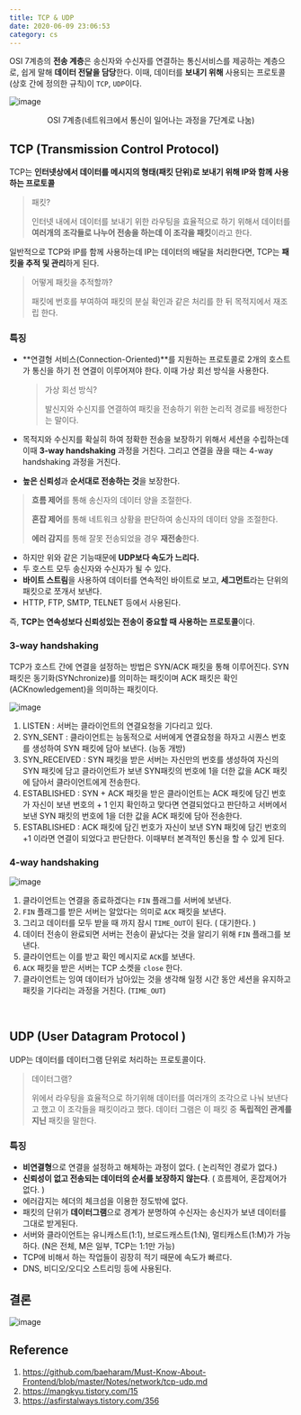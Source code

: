 ```yaml
---
title: TCP & UDP
date: 2020-06-09 23:06:53
category: cs
---
```

OSI 7계층의 **전송 계층**은 송신자와 수신자를 연결하는 통신서비스를 제공하는 계층으로, 쉽게 말해 **데이터 전달을 담당**한다. 이때, 데이터를 **보내기 위해** 사용되는 프로토콜(상호 간에 정의한 규칙)이 `TCP`, `UDP`이다.

![image](https://user-images.githubusercontent.com/39187116/84148796-700ff180-aa9a-11ea-950e-42b980449ee3.png)

<div style="width: 100%; text-align: center;">OSI 7계층(네트워크에서 통신이 일어나는 과정을 7단계로 나눔)</div>

## TCP (Transmission Control Protocol)

TCP는 **인터넷상에서 데이터를 메시지의 형태(패킷 단위)로 보내기 위해 IP와 함께 사용하는 프로토콜**

> 패킷?
>
> 인터넷 내에서 데이터를 보내기 위한 라우팅을 효율적으로 하기 위해서 데이터를 **여러개의 조각들로 나누어 전송을 하는데 이 조각을 패킷**이라고 한다.

일반적으로 TCP와 IP를 함께 사용하는데 IP는 데이터의 배달을 처리한다면, TCP는 **패킷을 추적 및 관리**하게 된다.

> 어떻게 패킷을 추적할까?
>
> 패킷에 번호를 부여하여 패킷의 분실 확인과 같은 처리를 한 뒤 목적지에서 재조립 한다. 

### 특징

- **연결형 서비스(Connection-Oriented)**를 지원하는 프로토콜로 2개의 호스트가 통신을 하기 전 연결이 이루어져야 한다. 이때 가상 회선 방식을 사용한다. 

  > 가상 회선 방식?
  >
  > 발신지와 수신지를 연결하여 패킷을 전송하기 위한 논리적 경로를 배정한다는 말이다.

- 목적지와 수신지를 확실히 하여 정확한 전송을 보장하기 위해서 세션을 수립하는데 이때 **3-way handshaking** 과정을 거친다. 그리고 연결을 끊을 때는 4-way handshaking 과정을 거친다.

- **높은 신뢰성**과 **순서대로 전송하는 것**을 보장한다.

> **흐름 제어**를 통해 송신자의 데이터 양을 조절한다.
>
> **혼잡 제어**를 통해 네트워크 상황을 판단하여 송신자의 데이터 양을 조절한다.
>
> **에러 감지**를 통해 잘못 전송되었을 경우 **재전송**한다.

- 하지만 위와 같은 기능때문에 **UDP보다 속도가 느리다.**
- 두 호스트 모두 송신자와 수신자가 될 수 있다.
- **바이트 스트림**을 사용하여 데이터를 연속적인 바이트로 보고, **세그먼트**라는 단위의 패킷으로 쪼개서 보낸다.
- HTTP, FTP, SMTP, TELNET 등에서 사용된다.

즉, **TCP는 연속성보다 신뢰성있는 전송이 중요할 때 사용하는 프로토콜**이다.

### 3-way handshaking

TCP가 호스트 간에 연결을 설정하는 방법은 SYN/ACK 패킷을 통해 이루어진다. SYN 패킷은 동기화(SYNchronize)를 의미하는 패킷이며 ACK 패킷은 확인(ACKnowledgement)을 의미하는 패킷이다.

![image](https://user-images.githubusercontent.com/39187116/84155011-c2eda700-aaa2-11ea-9055-cdc63e156fe4.png)

1. LISTEN : 서버는 클라이언트의 연결요청을 기다리고 있다.
2. SYN_SENT : 클라이언트는 능동적으로 서버에게 연결요청을 하자고 시퀀스 번호를 생성하여 SYN 패킷에 담아 보낸다. (능동 개방)
3. SYN_RECEIVED : SYN 패킷을 받은 서버는 자신만의 번호를 생성하여 자신의 SYN 패킷에 담고 클라이언트가 보낸 SYN패킷의 번호에 1을 더한 값을 ACK 패킷에 담아서 클라이언트에게 전송한다.
4. ESTABLISHED : SYN + ACK 패킷을 받은 클라이언트는 ACK 패킷에 담긴 번호가 자신이 보낸 번호의 + 1 인지 확인하고 맞다면 연결되었다고 판단하고 서버에서 보낸 SYN 패킷의 번호에 1을 더한 값을 ACK 패킷에 담아 전송한다.
5. ESTABLISHED : ACK 패킷에 담긴 번호가 자신이 보낸 SYN 패킷에 담긴 번호의 +1 이라면 연결이 되었다고 판단한다. 이때부터 본격적인 통신을 할 수 있게 된다.

### 4-way handshaking

![image](https://user-images.githubusercontent.com/39187116/84341120-53300700-abdd-11ea-8c15-30ba9d5efafb.png)

1. 클라이언트는 연결을 종료하겠다는 `FIN` 플래그를 서버에 보낸다.
2. `FIN` 플래그를 받은 서버는 알았다는 의미로 `ACK` 패킷을 보낸다.
3. 그리고 데이터를 모두 받을 때 까지 잠시 `TIME_OUT`이 된다. ( 대기한다. )
4. 데이터 전송이 완료되면 서버는 전송이 끝났다는 것을 알리기 위해 `FIN` 플래그를 보낸다.
5. 클라이언트는 이를 받고 확인 메시지로 `ACK`를 보낸다.
6. `ACK` 패킷을 받은 서버는 TCP 소켓을 `close` 한다.
7. 클라이언트는 잉여 데이터가 남아있는 것을 생각해 일정 시간 동안 세션을 유지하고 패킷을 기다리는 과정을 거친다. (`TIME_OUT`)

<br/>

## UDP (User Datagram Protocol )

UDP는 데이터를 데이터그램 단위로 처리하는 프로토콜이다.

> 데이터그램?
>
> 위에서 라우팅을 효율적으로 하기위해 데이터를 여러개의 조각으로 나눠 보낸다고 했고 이 조각들을 패킷이라고 했다. 데이터 그램은 이 패킷 중 **독립적인 관계를 지닌** 패킷을 말한다.

### 특징

- **비연결형**으로 연결을 설정하고 해체하는 과정이 없다. ( 논리적인 경로가 없다.)
- **신뢰성이 없고 전송되는 데이터의 순서를 보장하지 않는다**. ( 흐름제어, 혼잡제어가 없다. )
- 에러감지는 헤더의 체크섬을 이용한 정도밖에 없다.
- 패킷의 단위가 **데이터그램**으로 경계가 분명하여 수신자는 송신자가 보낸 데이터를 그대로 받게된다.
- 서버와 클라이언트는 유니캐스트(1:1), 브로드캐스트(1:N), 멀티캐스트(1:M)가 가능하다. (N은 전체, M은 일부, TCP는 1:1만 가능)
- TCP에 비해서 하는 작업들이 굉장히 적기 때문에 속도가 빠르다.
- DNS, 비디오/오디오 스트리밍 등에 사용된다.

## 결론

![image](https://user-images.githubusercontent.com/39187116/84158860-5032fa80-aaa7-11ea-80ba-43c106bc89a0.png)

## Reference

1. https://github.com/baeharam/Must-Know-About-Frontend/blob/master/Notes/network/tcp-udp.md
2. https://mangkyu.tistory.com/15
3. https://asfirstalways.tistory.com/356

